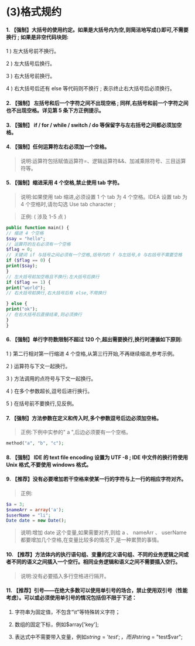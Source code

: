 (3)格式规约
========

#### 1. 【强制】大括号的使用约定。如果是大括号内为空,则简洁地写成{}即可,不需要换行 ; 如果是非空代码块则:

1 ) 左大括号前不换行。

2 ) 左大括号后换行。

3 ) 右大括号前换行。

4 ) 右大括号后还有 else 等代码则不换行 ; 表示终止右大括号后必须换行。

#### 2. 【强制】 左括号和后一个字符之间不出现空格 ; 同样,右括号和前一个字符之间也不出现空格。详见第 5 条下方正例提示。

#### 3. 【强制】 if / for / while / switch / do 等保留字与左右括号之间都必须加空格。

#### 4. 【强制】任何运算符左右必须加一个空格。

> 说明:运算符包括赋值运算符=、逻辑运算符&&、加减乘除符号、三目运算符等。

#### 5. 【强制】缩进采用 4 个空格,禁止使用 tab 字符。
> 说明:如果使用 tab 缩进,必须设置 1 个 tab 为 4 个空格。IDEA 设置 tab 为 4 个空格时,请勿勾选 Use tab character ;

> 正例: ( 涉及 1-5 点 )
```php 
public function main() {
// 缩进 4 个空格
$say = "hello";
// 运算符的左右必须有一个空格
$flag = 0;
// 关键词 if 与括号之间必须有一个空格,括号内的 f 与左括号,0 与右括号不需要空格
if ($flag == 0) {
print($say);
}
// 左大括号前加空格且不换行;左大括号后换行
if ($flag == 1) {
print("world");
// 右大括号前换行,右大括号后有 else,不用换行

} else {
print("ok");
// 在右大括号后直接结束,则必须换行
}
}
```

#### 6. 【强制】单行字符数限制不超过 120 个,超出需要换行,换行时遵循如下原则:

1 ) 第二行相对第一行缩进 4 个空格,从第三行开始,不再继续缩进,参考示例。

2 ) 运算符与下文一起换行。

3 ) 方法调用的点符号与下文一起换行。

4 ) 在多个参数超长,逗号后进行换行。

5 ) 在括号前不要换行,见反例。



#### 7. 【强制】方法参数在定义和传入时,多个参数逗号后边必须加空格。

> 正例:下例中实参的" a ",后边必须要有一个空格。
```php
method("a", "b", "c");
```

#### 8. 【强制】 IDE 的 text file encoding 设置为 UTF -8 ; IDE 中文件的换行符使用 Unix 格式,不要使用 windows 格式。

#### 9. 【推荐】没有必要增加若干空格来使某一行的字符与上一行的相应字符对齐。
> 正例:
```php
$a = 3;
$nameArr = array('a');
$userName = "li";
Date date = new Date();
```

> 说明:增加 date 这个变量,如果需要对齐,则给 a 、 nameArr 、 userName 都要增加几个空格,在变量比较多的情况下,是一种累赘的事情。

#### 10. 【推荐】方法体内的执行语句组、变量的定义语句组、不同的业务逻辑之间或者不同的语义之间插入一个空行。相同业务逻辑和语义之间不需要插入空行。

> 说明:没有必要插入多行空格进行隔开。


#### 11. 【推荐】引号——在绝大多数可以使用单引号的场合，禁止使用双引号（性能考虑）。可以或必须使用单引号的情况包括但不限于下述：

1) 字符串为固定值，不包含“\t”等特殊转义字符；

2) 数组的固定下标，例如$array['key'];

3) 表达式中不需要带入变量，例如$string = 'test';，而非$string = "test$var"; 
